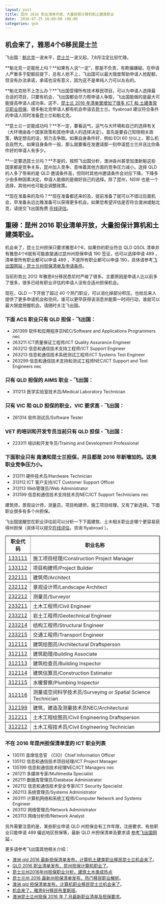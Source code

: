 ```yaml
---
layout: post
title: 昆州 2016 职业清单开放，大量担保计算机和土建类职业
date:  2016-07-25 10:00:00 +08:00
categories: gsm
---
```


## 机会来了，雅思4个6移民昆士兰

飞出国：[魁北克](http://bbs.fcgvisa.com/t/mon-project-2016/17318/)一波未平，[昆士兰](http://bbs.fcgvisa.com/t/qld-2016/17493)一波又起，7,8月注定比较忙碌。

**魁北克一定能抢上吗？**如果有人说“一定”，那是不负责，有欺骗嫌疑。在申请人严重多于配额前提下，总有人抢不上，飞出国可以最大限度帮助申请人抢配额，但没有办法承诺，承诺也没有意义，因为这不是单纯人力可以左右的。

**魁北克抢不上怎么办？**飞出国受理所有技术移民项目，可以为申请人选择最合适的项目，只要有机会，飞出国都会尽力帮申请人争取，飞出国能做的是最大可能提高申请人成功率。这不，[昆士兰 2016 年清单里增加了很多 ICT 和 土建类常见职业担保](http://bbs.fcgvisa.com/t/qld-2016/17493)，很多魁北克申请人都有机会申请去昆士兰。flyabroad 建议符合条件的申请人同时准备昆士兰和魁北克。

**昆士兰一定能成功吗？**不一定，要看运气，运气与大环境和自己的选择有关（大环境由各个国家政策和其他申请人的选择决定）。首先是要自己知晓相关政策，确定想去的话，努力去争取。如果自身条件好，例如 EOI 60 分以上，那么机会自然大。如果自身条件一般，那么就要看在发邀请那一刻申请昆士兰并且比你条件好的申请人有多少。

**一定要选昆士兰吗？**不是的，按照飞出国分析，澳洲各州甚至加澳新魁这些国家都是竞争关系，昆州加入竞争，意味着其他方面的竞争压力减小。选择 QLD 的人多了带来的是 QLD 邀请条件高，但同时其他州邀请条件会对应下降，下降多少由多种因素决定。申请人能做的是做好自己的选择。除了昆州，NSW 也是一个选择，其他州也可能会调整政策。

**现在准备来的及吗？**现在准备都还来的及，提前准备了就可以不错过后面机会，早准备永远比晚准备可以获得更多机会。如果您希望评估是否符合澳洲或魁北克，请提交飞出国免费 [在线评估](http://pg.flyabroadvisa.com/)。

## 重磅：昆州 2016 职业清单开放，大量担保计算机和土建类职业。

机会来了，昆士兰州担保只要求雅思4个6，如果你的职业符合 QLD QSOL 清单并有雅思4个6就有可能直接通过昆州州担保申请 190 签证，也可以选择申请 489 ，清单里所有职业都可以申请 489 ，不是所有职业都可以申请 190，具体请参考[飞出国网站 - 昆士兰州担保清单及申请条件](http://ww2.flyabroadvisa.com/zdb/qld.html)。

当前形势比 2012 年雅思6分移民悉尼时严峻了很多。主要原因是申请人比以前多了很多，很多已经有职业评估的申请人没有合适州担保机会。

现在，QLD 一下开放了超过 40 个热门职业，可以消化掉部分积压，也给后来人提供了更多申请机会和空间，谁可以更早获得该消息并能第一时间行动，谁就可以最大限度把握机会。请随时关注飞出国。

### 下面 ACS 职业只有 QLD 担保 - 飞出国：

- 261399  	软件和应用程序员NEC/Software and Applications Programmers nec
- 263211  	ICT质量保证工程师/ICT Quality Assurance Engineer
- 263212  	信息和通信技术支持工程师/ICT Support Engineer
- 263213  	信息和通信技术系统测试工程师/ICT Systems Test Engineer
- 263299  	信息和通信技术支持和测试工程师NEC/ICT Support and Test Engineers nec

### 只有 QLD 担保的 AIMS 职业 - 飞出国：

- 311213 	医学实验室技术员/Medical Laboratory Technician

### 只有 VIC 和 QLD 担保的职业，VIC 要求高 - 飞出国：

- 261314  	软件测试员/Software Tester

###  VET 的培训和开发专员当前只有 QLD 担保 - 飞出国：

- 223311 	培训和开发专员/Training and Development Professional

### 下面职业只有 南澳和昆士兰担保，并且都是 2016 年新增加的。这类职业竞争压力小。

- 313111	硬件技术员/Hardware Technician
- 313112	ICT 客户支持/ICT Customer Support Officer
- 313113	Web管理员/Web Administrator
- 313199	信息和通信技术支持技术员NEC/ICT Support Technicians nec

建筑师，景观设计师，测量员，项目构建师，施工项目经理，又有了新选择。下面职业很多有多个州担保。

飞出国提醒您在职业评估前可以分析一下下面建筑、土木相关职业走哪个更容易获得州担保（具体可以提交[在线评估](http://pg.flyabroadvisa.com/)，咨询 flyabroad ）。

<table border="1" cellpadding="1" cellspacing="0">
<tr>
<th>职业代码</th>
<th>职业名称</th>
</tr>

<tr>
<td> <a href="http://anzsco.cgvisa.com/133111" target="_blank">133111</a> </td>
<td> 施工项目经理/Construction Project Manager </td>

</tr>

<tr>
<td> <a href="http://anzsco.cgvisa.com/133112" target="_blank">133112</a> </td>
<td> 项目构建师/Project Builder </td>

</tr>

<tr>
<td> <a href="http://anzsco.cgvisa.com/232111" target="_blank">232111</a> </td>
<td> 建筑师/Architect </td>

</tr>

<tr>
<td> <a href="http://anzsco.cgvisa.com/232112" target="_blank">232112</a> </td>
<td> 景观设计师/Landscape Architect </td>

</tr>

<tr>
<td> <a href="http://anzsco.cgvisa.com/232212" target="_blank">232212</a> </td>
<td> 测量员/Surveyor </td>

</tr>

<tr>
<td> <a href="http://anzsco.cgvisa.com/233211" target="_blank">233211</a> </td>
<td> 土木工程师/Civil Engineer </td>

</tr>

<tr>
<td> <a href="http://anzsco.cgvisa.com/233212" target="_blank">233212</a> </td>
<td> 岩土工程师/Geotechnical Engineer </td>

</tr>

<tr>
<td> <a href="http://anzsco.cgvisa.com/233214" target="_blank">233214</a> </td>
<td> 结构工程师/Structural Engineer </td>

</tr>

<tr>
<td> <a href="http://anzsco.cgvisa.com/233215" target="_blank">233215</a> </td>
<td> 交通工程师/Transport Engineer </td>

</tr>

<tr>
<td> <a href="http://anzsco.cgvisa.com/312111" target="_blank">312111</a> </td>
<td> 建筑绘图员/Architectural Draftsperson </td>

</tr>

<tr>
<td> <a href="http://anzsco.cgvisa.com/312112" target="_blank">312112</a> </td>
<td> 建筑助理/Building Associate </td>

</tr>

<tr>
<td> <a href="http://anzsco.cgvisa.com/312113" target="_blank">312113</a> </td>
<td> 建筑检查员/Building Inspector </td>

</tr>

<tr>
<td> <a href="http://anzsco.cgvisa.com/312114" target="_blank">312114</a> </td>
<td> 建筑估算员/Construction Estimator </td>

</tr>

<tr>
<td> <a href="http://anzsco.cgvisa.com/312115" target="_blank">312115</a> </td>
<td> 水暖督察/Plumbing Inspector </td>

</tr>

<tr>
<td> <a href="http://anzsco.cgvisa.com/312116" target="_blank">312116</a> </td>
<td> 测量或空间科学技术员/Surveying or Spatial Science Technician </td>

</tr>

<tr>
<td> <a href="http://anzsco.cgvisa.com/312199" target="_blank">312199</a> </td>
<td> 建筑，建造及测量技术员NEC/Architectural </td>

</tr>

<tr>
<td> <a href="http://anzsco.cgvisa.com/312211" target="_blank">312211</a> </td>
<td> 土木工程绘图员/Civil Engineering Draftsperson </td>

</tr>

<tr>
<td> <a href="http://anzsco.cgvisa.com/312212" target="_blank">312212</a> </td>
<td> 土木工程技术员/Civil Engineering Technician </td>

</tr>

</table>

### 不在 2016 年昆州担保清单里的 ICT 职业列表

- 135111 首席信息官 （CIO）Chief Information Officer
- 135112 信息和通信技术项目经理/ICT Project Manager
- 135199 信息和通信技术经理NEC/ICT Managers nec
- 261211 多媒体专家/Multimedia Specialist
- 262111 数据库管理员/Database Administrator
- 262112 信息和通信技术安全专家/ICT Security Specialist
- 262113 系统管理员/Systems Administrator
- 263111 计算机网络和系统工程师/Computer Network and Systems Engineer
- 263112 网络管理员/Network Administrator
- 263113 网络分析师/Network Analyst

另外需要注意的是，某些职业申请 QLD 州担保会有工作年限，注册要求，有些职业只能申请 489 偏远地区担保等，最新 QLD 州担保清单及要求请 [参考飞出国网站](http://www.flyabroadvisa.com/zdb/qld.html) 。

更多请参考飞出国其他相关介绍：

- [澳洲 qld 2016 最新担保清单发布，计算机土建类职业移民昆士兰机会来了](http://bbs.fcgvisa.com/t/qld-2016/17493)。
- [QLD 2016 职业清单发布，昆州担保计算机职业了](http://vac.fcgvisa.com/gsm/2016/07/25/QLD-SOL-ICT/)。
- [昆士兰州2016年州担保职业分析，建筑土木类成热点](http://vac.fcgvisa.com/gsm/2016/07/25/QLD-SOL-Construction/)
- [昆士兰州 2016 最新州担保清单发布，热门移民职业解析](http://vac.fcgvisa.com/gsm/2016/07/24/QLD-SOL-HOT/)。
- [澳洲 qld 担保清单发布，计算机职业移民昆士兰机会来了](http://blog.flyabroadvisa.com/archives/1184)。
- [机会来了，雅思6分移民布里斯班](http://www.flyabroadnews.com/qld-20160725/)。
- [澳洲昆士兰州担保 2016 年 7 月最新职业清单及担保要求](http://www.flyabroadvisa.com/zdb/qld.html)。